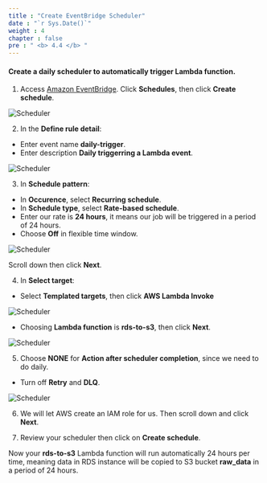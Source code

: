 ```yaml
---
title : "Create EventBridge Scheduler"
date : "`r Sys.Date()`"
weight : 4
chapter : false
pre : " <b> 4.4 </b> "
---
```


#### Create a daily scheduler to automatically trigger Lambda function.

1. Access [Amazon EventBridge](https://console.aws.amazon.com/events). Click **Schedules**, then click **Create schedule**.
  
![Scheduler](../images/4.datastorage/19-create_scheduler.png)

2. In the **Define rule detail**:
  + Enter event name **daily-trigger**.
  + Enter description **Daily triggerring a Lambda event**.

![Scheduler](../images/4.datastorage/20-enter_name.png)

3. In **Schedule pattern**:
  + In **Occurence**, select **Recurring schedule**.
  + In **Schedule type**, select **Rate-based schedule**.
  + Enter our rate is **24 hours**, it means our job will be triggered in a period of 24 hours.
  + Choose **Off** in flexible time window.

![Scheduler](../images/4.datastorage/21-schedule_pattern.png)

Scroll down then click **Next**.

4. In **Select target**:
  + Select **Templated targets**, then click **AWS Lambda Invoke**

![Scheduler](../images/4.datastorage/22-lambda_invoke.png)

  + Choosing **Lambda function** is **rds-to-s3**, then click **Next**.

![Scheduler](../images/4.datastorage/23-select_lambda_function.png)

5. Choose **NONE** for **Action after scheduler completion**, since we need to do daily.
  + Turn off **Retry** and **DLQ**.

![Scheduler](../images/4.datastorage/24-turn_off_retry.png)

6. We will let AWS create an IAM role for us. Then scroll down and click **Next**.

7. Review your scheduler then click on **Create schedule**.

Now your **rds-to-s3** Lambda function will run automatically 24 hours per time, meaning data in RDS instance will be copied to S3 bucket **raw_data** in a period of 24 hours.